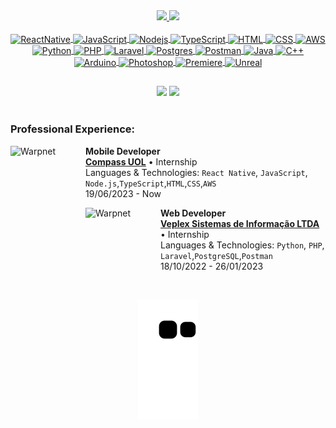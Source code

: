 <div align="center">
  <a href="https://github.com/lopes-gustavodossantos">
  <img height="160em" src="https://github-readme-stats.vercel.app/api?username=lopes-gustavodossantos&show_icons=true&theme=highcontrast&include_all_commits=true&count_private=true">
  <img height="160em" src="https://github-readme-stats.vercel.app/api/top-langs/?username=lopes-gustavodossantos&layout=compact&langs_count=7&theme=highcontrast">
</div>
  
<div align="center"><br>
  <img align="center" alt="ReactNative" height="50" width="50" title="ReactNative" src="https://skillicons.dev/icons?i=react">
  <img align="center" alt="JavaScript" height="50" width="50" title="JavaScript" src="https://skillicons.dev/icons?i=js">
  <img align="center" alt="Nodejs" height="50" width="50" title="Nodejs" src="https://skillicons.dev/icons?i=nodejs">
  <img align="center" alt="TypeScript" height="50" width="50" title="TypeScript" src="https://skillicons.dev/icons?i=ts">
  <img align="center" alt="HTML" height="50" width="50" title="HTML" src="https://skillicons.dev/icons?i=html">
  <img align="center" alt="CSS" height="50" width="50" title="CSS" src="https://skillicons.dev/icons?i=css">
  <img align="center" alt="AWS" height="50" width="50" title="AWS" src="https://skillicons.dev/icons?i=aws">
  <img align="center" alt="Python" height="50" width="50" title="Python" src="https://skillicons.dev/icons?i=py">
  <img align="center" alt="PHP" height="50" width="50" title="PHP" src="https://skillicons.dev/icons?i=php">
  <img align="center" alt="Laravel" height="50" width="50" title="Laravel" src="https://skillicons.dev/icons?i=laravel">
  <img align="center" alt="Postgres" height="50" width="50" title="Postgres" src="https://skillicons.dev/icons?i=postgres">
  <img align="center" alt="Postman" height="50" width="50" title="Postman" src="https://skillicons.dev/icons?i=postman">
  <img align="center" alt="Java" height="50" width="50" title="Java" src="https://skillicons.dev/icons?i=java">
  <img align="center" alt="C++" height="50" width="50" title="C++" src="https://skillicons.dev/icons?i=cpp">
  <img align="center" alt="Arduino" height="50" width="50" title="Arduino" src="https://skillicons.dev/icons?i=arduino">
  <img align="center" alt="Photoshop" height="50" width="50" title="Photoshop" src="https://skillicons.dev/icons?i=ps">
  <img align="center" alt="Premiere" height="50" width="50" title="Premiere" src="https://skillicons.dev/icons?i=pr">
  <img align="center" alt="Unreal" height="50" width="50" title="Unreal" src="https://skillicons.dev/icons?i=Unreal">
</div>
  
  ##
  
<div align="center">
  <a href="https://www.linkedin.com/in/gustavo-dos-santos-lopes/" target="_blank"><img src="https://img.shields.io/badge/LinkedIn-0077B5?style=for-the-badge&logo=linkedin&logoColor=white" target="_blank"></a>
  <a href = "mailto:lopes.gustavodossantos@gmail.com"><img src="https://img.shields.io/badge/Gmail-D14836?style=for-the-badge&logo=gmail&logoColor=white" target="_blank"></a>
</div>

<br>

### Professional Experience:

[<img align="left" height="120px" width="120px" alt="Warpnet" src="https://compass.uol/etc.clientlibs/compass/clientlibs/clientlib-react/resources/static/media/logo.d35fe3b1.svg"/>](https://www.compass.uol/)

**Mobile Developer**\
[**Compass UOL**](https://www.compass.uol/) • Internship\
Languages & Technologies: `React Native`, `JavaScript`, `Node.js`,`TypeScript`,`HTML`,`CSS`,`AWS`\
19/06/2023 - Now

[<img align="left" height="120px" width="120px" alt="Warpnet" src="https://media.licdn.com/dms/image/C4D0BAQE6ssKgZq5aeg/company-logo_200_200/0/1610657784412?e=2147483647&v=beta&t=f_BsxhLhB7ajDDRjhupySrpGt8JPOhc4GHnzyQyhIFY"/>](https://veplex.com.br)

**Web Developer**\
[**Veplex Sistemas de Informação LTDA**](https://veplex.com.br) • Internship\
Languages & Technologies: `Python`, `PHP`, `Laravel`,`PostgreSQL`,`Postman`\
18/10/2022 - 26/01/2023

<div align="center"><br>
  
  ![Snake animation](https://github.com/lopes-gustavodossantos/lopes-gustavodossantos/blob/output/github-contribution-grid-snake.svg)
</div>
